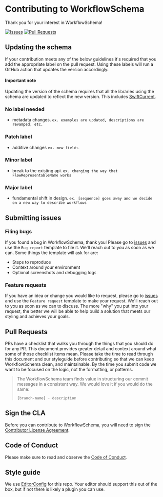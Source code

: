 # Contributing to WorkflowSchema
Thank you for your interest in WorkflowSchema!

[![Issues](https://img.shields.io/github/issues/wwt/WorkflowSchema?color=bright-green)](https://github.com/wwt/WorkflowSchema/issues)
[![Pull Requests](https://img.shields.io/github/issues-pr/wwt/WorkflowSchema?color=bright-green)](https://github.com/wwt/WorkflowSchema/pulls)

## Updating the schema
If your contribution meets any of the below guidelines it's required that you add the appropriate label on the pull request.
Using these labels will run a GitHub action that updates the version accordingly.

#### Important note
Updating the version of the schema requires that all the libraries using the schema are updated to reflect the new version.
This includes [SwiftCurrent](https://github.com/wwt/SwiftCurrent).

### No label needed
- metadata changes. `ex. examples are updated, descriptions are revamped, etc.`

### Patch label
- additive changes `ex. new fields`

### Minor label
- break to the existing api. `ex. changing the way that FlowRepresentableName works`

### Major label
- fundamental shift in design. `ex. [sequence] goes away and we decide on a new way to describe workflows`

## Submitting issues
### Filing bugs
If you found a bug in WorkflowSchema, thank you!  Please go to [issues](https://github.com/wwt/WorkflowSchema/issues/new/choose) and use the `Bug report` template to file it.  We'll reach out to you as soon as we can.  Some things the template will ask for are:
- Steps to reproduce
- Context around your environment
- Optional screenshots and debugging logs

### Feature requests
If you have an idea or change you would like to request, please go to [issues](https://github.com/wwt/WorkflowSchema/issues/new/choose) and use the `Feature request` template to make your request.  We'll reach out to you as soon as we can to discuss.  The more "why" you put into your request, the better we will be able to help build a solution that meets our styling and achieves your goals.

## Pull Requests
PRs have a checklist that walks you through the things that you should do for any PR. This document provides greater detail and context around what some of those checklist items mean. Please take the time to read through this document and our styleguide before contributing so that we can keep WorkflowSchema clean, and maintainable. By the time you submit code we want to be focused on the logic, not the formatting, or patterns.

> The WorkflowSchema team finds value in structuring our commit messages in a consistent way. We would love it if you would do the same:
>
> ```[branch-name] - description```

## Sign the CLA

Before you can contribute to WorkflowSchema, you will need to sign the [Contributor License Agreement](https://cla-assistant.io/wwt/WorkflowSchema).

## Code of Conduct

Please make sure to read and observe the [Code of Conduct](CODE_OF_CONDUCT.md).

## Style guide
We use [EditorConfig](https://editorconfig.org) for this repo. Your editor should support this out of the box, but if not there is likely a plugin you can use.
